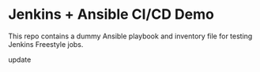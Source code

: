 # Jenkins + Ansible CI/CD Demo

This repo contains a dummy Ansible playbook and inventory file for testing Jenkins Freestyle jobs.

update
